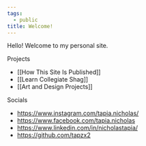 ```yaml
---
tags:
  - public
title: Welcome!
---
```

Hello! Welcome to my personal site.

Projects
- [[How This Site Is Published]]
- [[Learn Collegiate Shag]]
- [[Art and Design Projects]]

Socials
- https://www.instagram.com/tapia.nicholas/
- https://www.facebook.com/tapia.nicholas
- https://www.linkedin.com/in/nicholastapia/
- https://github.com/tapzx2
